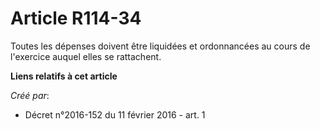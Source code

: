 # Article R114-34

Toutes les dépenses doivent être liquidées et ordonnancées au cours de l'exercice auquel elles se rattachent.

**Liens relatifs à cet article**

_Créé par_:

  - Décret n°2016-152 du 11 février 2016 - art. 1
